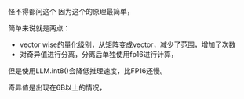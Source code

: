 怪不得都问这个
因为这个的原理最简单，

简单来说就是两点：
- vector wise的量化级别，从矩阵变成vector，减少了范围，增加了次数
- 对奇异值进行分离，分离后单独使用fp16进行计算，

但是使用LLM.int8()会降低推理速度，比FP16还慢。

奇异值是出现在6B以上的情况，